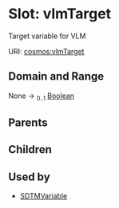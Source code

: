 
# Slot: vlmTarget


Target variable for VLM

URI: [cosmos:vlmTarget](https://www.cdisc.org/cosmos/1-0vlmTarget)


## Domain and Range

None &#8594;  <sub>0..1</sub> [Boolean](types/Boolean.md)

## Parents


## Children


## Used by

 * [SDTMVariable](SDTMVariable.md)
